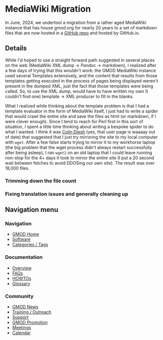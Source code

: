 # MediaWiki Migration

In June, 2024, we undertool a migration from a rather aged MediaWiki instance that has
house gmod.org for nearly 20 years to a set of markdown files that are now
hosted in a [GitHub repo](https://github.com/GMOD/gmod.github.io) and hosted
by GitHub.io.

## Details

While I'd hoped to use a straight forward path suggested in several places on the web
(MediaWiki XML dump -> Pandoc -> markdown), I realized after a few days of
trying that this wouldn't work: the GMOD MediaWiki instance used several
Templates extensively, and the content that results from those templates getting
executed in the process of pages being displayed weren't present in the dumped
XML, just the fact that those templates were being called. So, to use the XML
dump, would have to have written my own (I couldn't find one) template ->
XML producer to fill in the blanks.

What I realized while thinking about the template problem is that I had a
template evaluator in the form of MediaWiki itself, I just had to write a spider
that would crawl the entire site and save the files as html (or markdown, if
I were clever enough). Since I tend to reach for Perl first in this sort
of situation, I spent a little time thinking about writing a bespoke spider
to do what I wanted. I think it was [Colin Diesh](User%253AColin_Diesh) (yes,
that user page is waaaay out of date) that suggested that I just try mirroring
the site to my local computer with `wget`. After a few false starts trying to
mirror it to my workhorse laptop (the big problem that the wget process didn't always
restart successfully after being asleep), I ran `wget2` on an old laptop that I
could leave running non-stop for the 4+ days it took to mirror the entire site
(I put a 20 second wait between fetches to avoid DDOSing our own site). The result
was over 18,000 files.

### Trimming down the file count

### Fixing translation issues and generally cleaning up

## Navigation menu

### Navigation

- <span id="n-GMOD-Home">[GMOD Home](Main_Page)</span>
- <span id="n-Software">[Software](GMOD_Components)</span>
- <span id="n-Categories-.2F-Tags">[Categories / Tags](Categories)</span>

### Documentation

- <span id="n-Overview">[Overview](Overview)</span>
- <span id="n-FAQs">[FAQs](Category%253AFAQ)</span>
- <span id="n-HOWTOs">[HOWTOs](Category%253AHOWTO)</span>
- <span id="n-Glossary">[Glossary](Glossary)</span>

### Community

- <span id="n-GMOD-News">[GMOD News](GMOD_News)</span>
- <span id="n-Training-.2F-Outreach">[Training / Outreach](Training_and_Outreach)</span>
- <span id="n-Support">[Support](Support)</span>
- <span id="n-GMOD-Promotion">[GMOD Promotion](GMOD_Promotion)</span>
- <span id="n-Meetings">[Meetings](Meetings)</span>
- <span id="n-Calendar">[Calendar](Calendar)</span>
